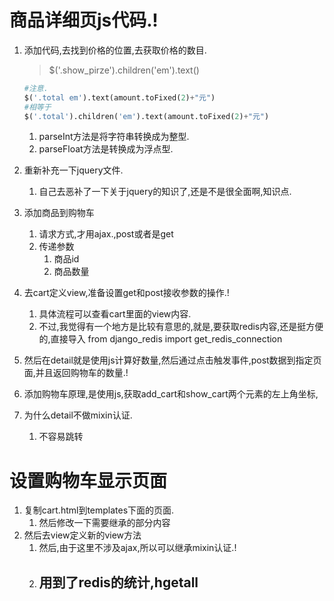 # 商品详细页js代码.!
1. 添加代码,去找到价格的位置,去获取价格的数目.
    > $('.show_pirze').children('em').text()
    ```python
    #注意.
    $('.total em').text(amount.toFixed(2)+"元")
    #相等于
    $('.total').children('em').text(amount.toFixed(2)+"元")
    ```
    1. parseInt方法是将字符串转换成为整型.
    2. parseFloat方法是转换成为浮点型.
2. 重新补充一下jquery文件.
    1. 自己去恶补了一下关于jquery的知识了,还是不是很全面啊,知识点.
3. 添加商品到购物车
    1. 请求方式,才用ajax.,post或者是get
    2. 传递参数
        1. 商品id
        2. 商品数量

4. 去cart定义view,准备设置get和post接收参数的操作.!
    1. 具体流程可以查看cart里面的view内容.
    2. 不过,我觉得有一个地方是比较有意思的,就是,要获取redis内容,还是挺方便的,直接导入 from django_redis import get_redis_connection
5. 然后在detail就是使用js计算好数量,然后通过点击触发事件,post数据到指定页面,并且返回购物车的数量.!
6. 添加购物车原理,是使用js,获取add_cart和show_cart两个元素的左上角坐标,
7. 为什么detail不做mixin认证.
    1. 不容易跳转


# 设置购物车显示页面
1. 复制cart.html到templates下面的页面.
    1. 然后修改一下需要继承的部分内容
2. 然后去view定义新的view方法
    1. 然后,由于这里不涉及ajax,所以可以继承mixin认证.!
    2. ## 用到了redis的统计,hgetall
